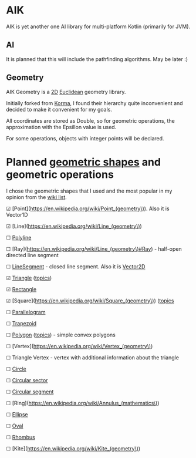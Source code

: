 # AIK

AIK is yet another one AI library for multi-platform Kotlin (primarily for JVM).

## AI

It is planned that this will include the pathfinding algorithms. May be later :)

## Geometry

AIK Geometry is a [2D](https://en.wikipedia.org/wiki/Two-dimensional_space) [Euclidean](https://en.wikipedia.org/wiki/Euclidean_geometry) geometry library.

Initially forked from [Korma](https://github.com/korlibs/korma), I found their hierarchy quite inconvenient and decided to make it convenient for my goals.

All coordinates are stored as Double, so for geometric operations, the approximation with the Epsillon value is used.

For some operations, objects with integer points will be declared.

# Planned [geometric shapes](https://en.wikipedia.org/wiki/Geometric_shape) and geometric operations

I chose the geometric shapes that I used and the most popular in my opinion from the [wiki list](https://en.wikipedia.org/wiki/List_of_two-dimensional_geometric_shapes).

☑ [Point](https://en.wikipedia.org/wiki/Point_(geometry\)). Also it is Vector1D

☑ [Line](https://en.wikipedia.org/wiki/Line_(geometry\))

☐ [Polyline](https://en.wikipedia.org/wiki/Polygonal_chain)

☐ [Ray](https://en.wikipedia.org/wiki/Line_(geometry\)#Ray) - half-open directed line segment

☐ [LineSegment](https://en.wikipedia.org/wiki/Line_segment) - closed line segment.  Also it is [Vector2D](https://en.wikipedia.org/wiki/Euclidean_vector)

☑ [Triangle](https://en.wikipedia.org/wiki/Triangle) ([topics](https://en.wikipedia.org/wiki/List_of_triangle_topics))

☑ [Rectangle](https://en.wikipedia.org/wiki/Rectangle)

☑ [Square](https://en.wikipedia.org/wiki/Square_(geometry\)) ([topics](https://en.wikipedia.org/wiki/List_of_circle_topics)

☐ [Parallelogram](https://en.wikipedia.org/wiki/Parallelogram)

☐ [Trapezoid](https://en.wikipedia.org/wiki/Trapezoid)

☐ [Polygon](https://en.wikipedia.org/wiki/Polygon) ([topics](https://en.wikipedia.org/wiki/List_of_polygons,_polyhedra_and_polytopes)) - simple convex polygons

☐ [Vertex](https://en.wikipedia.org/wiki/Vertex_(geometry\))

☐ Triangle Vertex - vertex with additional information about the triangle

☐ [Circle](https://en.wikipedia.org/wiki/Circle)

☐ [Circular sector](https://en.wikipedia.org/wiki/Circular_sector)

☐ [Circular segment](https://en.wikipedia.org/wiki/Circular_segment)

☐ [Ring](https://en.wikipedia.org/wiki/Annulus_(mathematics\))

☐ [Ellipse](https://en.wikipedia.org/wiki/Ellipse)

☐ [Oval](https://en.wikipedia.org/wiki/Oval)

☐ [Rhombus](https://en.wikipedia.org/wiki/Rhombus)

☐ [Kite](https://en.wikipedia.org/wiki/Kite_(geometry\))


